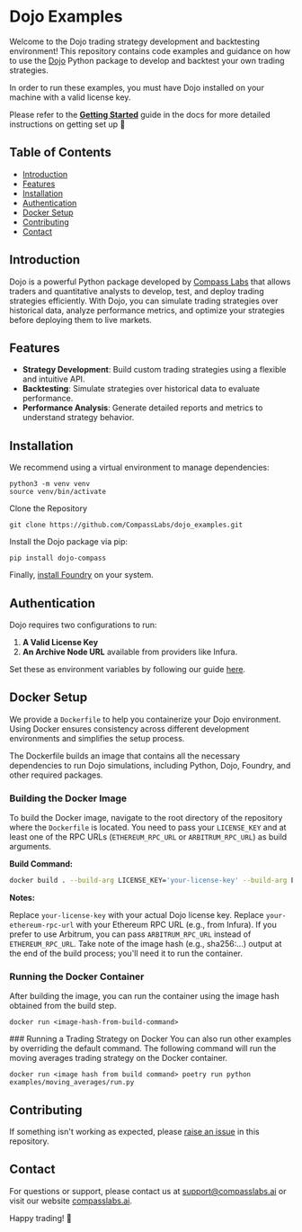 # Dojo Examples

Welcome to the Dojo trading strategy development and backtesting environment! This repository contains code examples and guidance on how to use the [Dojo](https://www.compasslabs.ai/#dojo) Python package to develop and backtest your own trading strategies.

In order to run these examples, you must have Dojo installed on your machine with a valid license key.

Please refer to the [**Getting Started**](https://www.compasslabs.ai/docs/getting-started) guide in the docs for more detailed instructions on getting set up 🙂

## Table of Contents

- [Introduction](#introduction)
- [Features](#features)
- [Installation](#installation)
- [Authentication](#authentication)
- [Docker Setup](#docker-setup)
- [Contributing](#contributing)
- [Contact](#contact)

## Introduction

Dojo is a powerful Python package developed by [Compass Labs](https://www.compasslabs.ai) that allows traders and quantitative analysts to develop, test, and deploy trading strategies efficiently. With Dojo, you can simulate trading strategies over historical data, analyze performance metrics, and optimize your strategies before deploying them to live markets.

## Features

- **Strategy Development**: Build custom trading strategies using a flexible and intuitive API.
- **Backtesting**: Simulate strategies over historical data to evaluate performance.
- **Performance Analysis**: Generate detailed reports and metrics to understand strategy behavior.

## Installation

We recommend using a virtual environment to manage dependencies:

```
python3 -m venv venv
source venv/bin/activate
```

Clone the Repository

```
git clone https://github.com/CompassLabs/dojo_examples.git
```

Install the Dojo package via pip:

```
pip install dojo-compass
```

Finally, [install Foundry](https://book.getfoundry.sh/getting-started/installation) on your system.

## Authentication

Dojo requires two configurations to run:

1. **A Valid License Key**
2. **An Archive Node URL** available from providers like Infura.

Set these as environment variables by following our guide [here](https://www.compasslabs.ai/docs/getting-started#3-setup-configuration).

## Docker Setup

We provide a `Dockerfile` to help you containerize your Dojo environment. Using Docker ensures consistency across different development environments and simplifies the setup process.

The Dockerfile builds an image that contains all the necessary dependencies to run Dojo simulations, including Python, Dojo, Foundry, and other required packages.

### Building the Docker Image

To build the Docker image, navigate to the root directory of the repository where the `Dockerfile` is located. You need to pass your `LICENSE_KEY` and at least one of the RPC URLs (`ETHEREUM_RPC_URL` or `ARBITRUM_RPC_URL`) as build arguments.

**Build Command:**

```bash
docker build . --build-arg LICENSE_KEY='your-license-key' --build-arg ETHEREUM_RPC_URL='your-ethereum-rpc-url'
```

**Notes:**

Replace `your-license-key` with your actual Dojo license key.
Replace `your-ethereum-rpc-url` with your Ethereum RPC URL (e.g., from Infura).
If you prefer to use Arbitrum, you can pass `ARBITRUM_RPC_URL` instead of `ETHEREUM_RPC_URL`.
Take note of the image hash (e.g., sha256:...) output at the end of the build process; you'll need it to run the container.

### Running the Docker Container
After building the image, you can run the container using the image hash obtained from the build step.

```
docker run <image-hash-from-build-command>
```

### Running a Trading Strategy on Docker
You can also run other examples by overriding the default command. The following command will run the moving averages trading strategy on the Docker container.

```
docker run <image hash from build command> poetry run python examples/moving_averages/run.py
```

## Contributing

If something isn't working as expected, please [raise an issue](https://github.com/CompassLabs/dojo_examples/issues) in this repository.

## Contact

For questions or support, please contact us at [support@compasslabs.ai](mailto:support@compasslabs.ai) or visit our website [compasslabs.ai](https://www.compasslabs.ai).

Happy trading! 🙂
